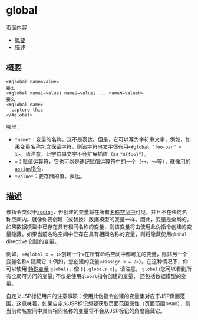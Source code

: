 # global



页面内容

- [概要](https://freemarker.apache.org/docs/ref_directive_global.html#autoid_92)
- [描述](https://freemarker.apache.org/docs/ref_directive_global.html#autoid_93)





## 概要

```
<#global name=value>
要么
<#global name1=value1 name2=value2 ... nameN=valueN>
要么
<#global name>
  capture this
</#global>
```

哪里：

- `*name*`：变量的名称。这不是表达。但是，它可以写为字符串文字，例如，如果变量名称包含保留字符，则该字符串文字很有用`<#global "foo-bar" = 1>`。请注意，此字符串文字不会扩展插值（as `"${foo}"`）。
- `=`：赋值运算符，它也可以是速记赋值运算符中的一个（`++`，`+=`等），就像用[的 `assign`指令](https://freemarker.apache.org/docs/ref_directive_assign.html)，
- `*value*`：要存储的值。表达。

## 描述

该指令类似于[`assign`](https://freemarker.apache.org/docs/ref_directive_assign.html#ref.directive.assign)，但创建的变量将在所有[名称空间中](https://freemarker.apache.org/docs/dgui_misc_namespace.html)可见，并且不在任何名称空间内。就像你要创建（或替换）数据模型的变量一样。因此，变量是全局的。如果数据模型中已存在具有相同名称的变量，则该变量将由使用此伪指令创建的变量隐藏。如果当前名称空间中已存在具有相同名称的变量，则将隐藏使用`global` directive 创建的变量。

例如，`<#global x = 1>`创建一个`x`在所有命名空间中都可见的变量，除非另一个变量名称`x` 隐藏它（ 例如，您创建的变量`<#assign x = 2>`）。在这种情况下，你可以使用 [特殊变量](https://freemarker.apache.org/docs/dgui_template_exp.html#dgui_template_exp_var_special) `globals`，像 `${.globals.x}`。请注意， `globals`您可以看到所有全局可访问的变量; 不仅是使用`global`指令创建的变量， 还包括数据模型的变量。

自定义JSP标记用户的注意事项：使用此伪指令创建的变量集对应于JSP页面范围。这意味着，如果自定义JSP标记想要获取页面范围属性（页面范围bean），则当前命名空间中具有相同名称的变量将不会从JSP标记的角度隐藏它。